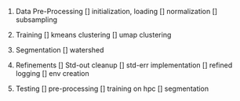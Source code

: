 1. Data Pre-Processing
[] initialization, loading
[] normalization
[] subsampling

2. Training
[] kmeans clustering
[] umap clustering

3. Segmentation
[] watershed

4. Refinements
[] Std-out cleanup
[] std-err implementation
[] refined logging
[] env creation

5. Testing
[] pre-processing
[] training on hpc
[] segmentation